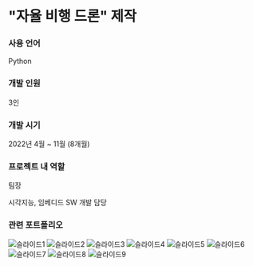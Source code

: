 # "자율 비행 드론" 제작

### 사용 언어
Python

### 개발 인원
3인

### 개발 시기
2022년 4월 ~ 11월 (8개월)

### 프로젝트 내 역할
팀장

시각지능, 임베디드 SW 개발 담당

### 관련 포트폴리오
![슬라이드1](https://user-images.githubusercontent.com/70440577/231079263-5666ebcf-9fd6-442a-b863-50bb60af9f6b.JPG)
![슬라이드2](https://user-images.githubusercontent.com/70440577/231079265-a9352250-208f-4412-ab9f-0d7a48da1165.JPG)
![슬라이드3](https://user-images.githubusercontent.com/70440577/231079269-c9d810a6-9c0a-4ae8-827e-37abc01b7464.JPG)
![슬라이드4](https://user-images.githubusercontent.com/70440577/231079272-81c634a7-021b-44d5-aaaa-03bb43305197.JPG)
![슬라이드5](https://user-images.githubusercontent.com/70440577/231079274-68d54cd0-798c-4017-836b-dfadadd8a473.JPG)
![슬라이드6](https://user-images.githubusercontent.com/70440577/231079280-6ab24e4f-17ee-4412-b5b6-a1951808e969.JPG)
![슬라이드7](https://user-images.githubusercontent.com/70440577/231079283-acac4078-c302-484c-9906-e2ed741ac61b.JPG)
![슬라이드8](https://user-images.githubusercontent.com/70440577/231079288-398a9eab-21a8-4edd-969d-0ca20ab29e0f.JPG)
![슬라이드9](https://user-images.githubusercontent.com/70440577/231079292-e707c1f8-8982-4d95-a8b9-aa04b4f7e388.JPG)

